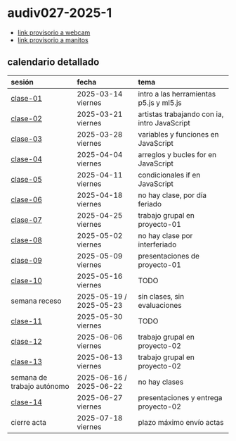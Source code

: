 # audiv027-2025-1

- [link provisorio a webcam](./00-docentes/clase-02/claseBacan/)
- [link provisorio a manitos](./00-docentes/clase-02/manitos/)

## calendario detallado

| sesión                       | fecha                   | tema                                               |
| :--------------------------- | :---------------------- | :------------------------------------------------- |
| [clase-01](00-docentes/clase-01/) | 2025-03-14 viernes      | intro a las herramientas p5.js y ml5.js       |
| [clase-02](00-docentes/clase-02/) | 2025-03-21 viernes      | artistas trabajando con ia, intro JavaScript  |
| [clase-03](00-docentes/clase-03/) | 2025-03-28 viernes      | variables y funciones en JavaScript           |
| [clase-04](00-docentes/clase-04/) | 2025-04-04 viernes      | arreglos y bucles for en JavaScript           |
| [clase-05](00-docentes/clase-05/) | 2025-04-11 viernes      | condicionales if en JavaScript                |
| [clase-06](00-docentes/clase-06/) | 2025-04-18 viernes      | no hay clase, por día feriado                 |
| [clase-07](00-docentes/clase-07/) | 2025-04-25 viernes      | trabajo grupal en proyecto-01                 |
| [clase-08](00-docentes/clase-08/) | 2025-05-02 viernes      | no hay clase por interferiado                 |
| [clase-09](00-docentes/clase-09/) | 2025-05-09 viernes      | presentaciones de proyecto-01                 |
| [clase-10](00-docentes/clase-10/) | 2025-05-16 viernes      | TODO                                          |
| semana receso                     | 2025-05-19 / 2025-05-23 | sin clases, sin evaluaciones                  |
| [clase-11](00-docentes/clase-11/) | 2025-05-30 viernes      | TODO                                          |
| [clase-12](00-docentes/clase-12/) | 2025-06-06 viernes      | trabajo grupal en proyecto-02                 |
| [clase-13](00-docentes/clase-13/) | 2025-06-13 viernes      | trabajo grupal en proyecto-02                 |
| semana de trabajo autónomo        | 2025-06-16 / 2025-06-22 | no hay clases                                 |
| [clase-14](00-docentes/clase-14/) | 2025-06-27 viernes      | presentaciones y entrega proyecto-02          |
| cierre acta                       | 2025-07-18 viernes      | plazo máximo envío actas                      |
